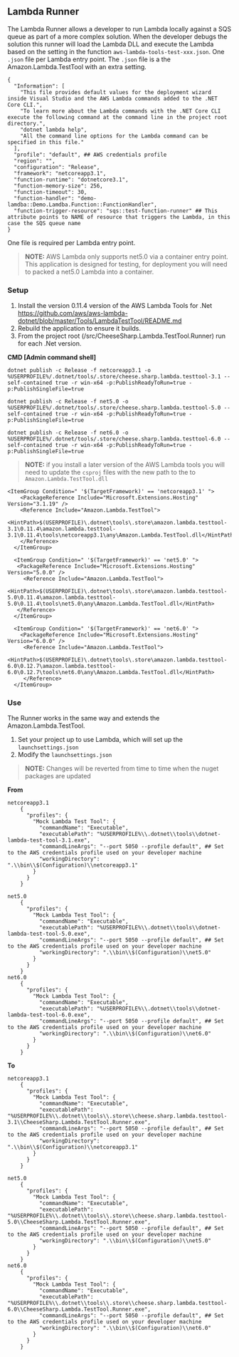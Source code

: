 ## Lambda Runner
The Lambda Runner allows a developer to run Lambda locally against a SQS queue as part of a more complex solution.
When the developer debugs the solution this runner will load the Lambda DLL and execute the Lambda based on the setting in the
function `aws-lambda-tools-test-xxx.json`. One `.json` file per Lambda entry point.
The `.json` file is a the Amazon.Lambda.TestTool with an extra setting.

    {
      "Information": [
        "This file provides default values for the deployment wizard inside Visual Studio and the AWS Lambda commands added to the .NET Core CLI.",
        "To learn more about the Lambda commands with the .NET Core CLI execute the following command at the command line in the project root directory.",
        "dotnet lambda help",
        "All the command line options for the Lambda command can be specified in this file."
      ],
      "profile": "default", ## AWS credentials profile
      "region": "",
      "configuration": "Release",
      "framework": "netcoreapp3.1",
      "function-runtime": "dotnetcore3.1",
      "function-memory-size": 256,
      "function-timeout": 30,
      "function-handler": "demo-lamdba::Demo.Lamdba.Function::FunctionHandler",
      "function-trigger-resource": "sqs::test-function-runner" ## This attribute points to NAME of resource that triggers the Lambda, in this case the SQS queue name 
    }

One file is required per Lambda entry point.

>**NOTE:** AWS Lambda only supports net5.0 via a container entry point. This application is designed for testing, for deployment you will need to packed a net5.0 Lambda into a container. 

### Setup
1. Install the version 0.11.4 version of the AWS Lambda Tools for .Net https://github.com/aws/aws-lambda-dotnet/blob/master/Tools/LambdaTestTool/README.md 
1. Rebuild the application to ensure it builds.
1. From the project root (/src/CheeseSharp.Lambda.TestTool.Runner) run for each .Net version.

**CMD [Admin command shell]**
```
dotnet publish -c Release -f netcoreapp3.1 -o %USERPROFILE%/.dotnet/tools/.store/cheese.sharp.lambda.testtool-3.1 --self-contained true -r win-x64 -p:PublishReadyToRun=true -p:PublishSingleFile=true
```
```
dotnet publish -c Release -f net5.0 -o %USERPROFILE%/.dotnet/tools/.store/cheese.sharp.lambda.testtool-5.0 --self-contained true -r win-x64 -p:PublishReadyToRun=true -p:PublishSingleFile=true
```
```
dotnet publish -c Release -f net6.0 -o %USERPROFILE%/.dotnet/tools/.store/cheese.sharp.lambda.testtool-6.0 --self-contained true -r win-x64 -p:PublishReadyToRun=true -p:PublishSingleFile=true
```

>**NOTE:** if you install a later version of the AWS Lambda tools you will need to update the ```csproj``` files with the new path to the to ```Amazon.Lambda.TestTool.dll```

```
<ItemGroup Condition=" '$(TargetFramework)' == 'netcoreapp3.1' ">
    <PackageReference Include="Microsoft.Extensions.Hosting" Version="3.1.19" />
    <Reference Include="Amazon.Lambda.TestTool">
      <HintPath>$(USERPROFILE)\.dotnet\tools\.store\amazon.lambda.testtool-3.1\0.11.4\amazon.lambda.testtool-3.1\0.11.4\tools\netcoreapp3.1\any\Amazon.Lambda.TestTool.dll</HintPath>
    </Reference>
  </ItemGroup>
  
  <ItemGroup Condition=" '$(TargetFramework)' == 'net5.0' ">
   <PackageReference Include="Microsoft.Extensions.Hosting" Version="5.0.0" />
	 <Reference Include="Amazon.Lambda.TestTool">
      <HintPath>$(USERPROFILE)\.dotnet\tools\.store\amazon.lambda.testtool-5.0\0.11.4\amazon.lambda.testtool-5.0\0.11.4\tools\net5.0\any\Amazon.Lambda.TestTool.dll</HintPath>
   </Reference>
  </ItemGroup>

  <ItemGroup Condition=" '$(TargetFramework)' == 'net6.0' ">
	<PackageReference Include="Microsoft.Extensions.Hosting" Version="6.0.0" />
	 <Reference Include="Amazon.Lambda.TestTool">
		<HintPath>$(USERPROFILE)\.dotnet\tools\.store\amazon.lambda.testtool-6.0\0.12.7\amazon.lambda.testtool-6.0\0.12.7\tools\net6.0\any\Amazon.Lambda.TestTool.dll</HintPath>
	 </Reference>
  </ItemGroup>
```

### Use
The Runner works in the same way and extends the Amazon.Lambda.TestTool.

1. Set your project up to use Lambda, which will set up the `launchsettings.json`
2. Modify the `launchsettings.json` 

>**NOTE:** Changes will be reverted from time to time when the nuget packages are updated

**From**

    netcoreapp3.1
        {
          "profiles": {
            "Mock Lambda Test Tool": {
              "commandName": "Executable",
              "executablePath": "%USERPROFILE%\\.dotnet\\tools\\dotnet-lambda-test-tool-3.1.exe",
              "commandLineArgs": "--port 5050 --profile default", ## Set to the AWS credentials profile used on your developer machine 
              "workingDirectory": ".\\bin\\$(Configuration)\\netcoreapp3.1"
            }
          }
        }

    net5.0
        {
          "profiles": {
            "Mock Lambda Test Tool": {
              "commandName": "Executable",
              "executablePath": "%USERPROFILE%\\.dotnet\\tools\\dotnet-lambda-test-tool-5.0.exe",
              "commandLineArgs": "--port 5050 --profile default", ## Set to the AWS credentials profile used on your developer machine 
              "workingDirectory": ".\\bin\\$(Configuration)\\net5.0"
            }
          }
        }
    net6.0
        {
          "profiles": {
            "Mock Lambda Test Tool": {
              "commandName": "Executable",
              "executablePath": "%USERPROFILE%\\.dotnet\\tools\\dotnet-lambda-test-tool-6.0.exe",
              "commandLineArgs": "--port 5050 --profile default", ## Set to the AWS credentials profile used on your developer machine 
              "workingDirectory": ".\\bin\\$(Configuration)\\net6.0"
            }
          }
        }


**To**

    netcoreapp3.1
        {
          "profiles": {
            "Mock Lambda Test Tool": {
              "commandName": "Executable",
              "executablePath": "%USERPROFILE%\\.dotnet\\tools\\.store\\cheese.sharp.lambda.testtool-3.1\\CheeseSharp.Lambda.TestTool.Runner.exe",
              "commandLineArgs": "--port 5050 --profile default", ## Set to the AWS credentials profile used on your developer machine 
              "workingDirectory": ".\\bin\\$(Configuration)\\netcoreapp3.1"
            }
          }
        }

    net5.0
        {
          "profiles": {
            "Mock Lambda Test Tool": {
              "commandName": "Executable",
              "executablePath": "%USERPROFILE%\\.dotnet\\tools\\.store\\cheese.sharp.lambda.testtool-5.0\\CheeseSharp.Lambda.TestTool.Runner.exe",
              "commandLineArgs": "--port 5050 --profile default", ## Set to the AWS credentials profile used on your developer machine 
              "workingDirectory": ".\\bin\\$(Configuration)\\net5.0"
            }
          }
        }
    net6.0
        {
          "profiles": {
            "Mock Lambda Test Tool": {
              "commandName": "Executable",
              "executablePath": "%USERPROFILE%\\.dotnet\\tools\\.store\\cheese.sharp.lambda.testtool-6.0\\CheeseSharp.Lambda.TestTool.Runner.exe",
              "commandLineArgs": "--port 5050 --profile default", ## Set to the AWS credentials profile used on your developer machine 
              "workingDirectory": ".\\bin\\$(Configuration)\\net6.0"
            }
          }
        }


 

